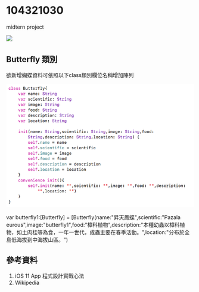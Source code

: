 # 104321030
midtern project


<img src=https://www.ncnu.edu.tw/ncnuweb/units/share/%E5%85%A8%E6%A0%A1%E5%85%B1%E7%94%A8/web_material/images/banner/banner_22.gif>


## Butterfly 類別
<p>欲新增蝴蝶資料可依照以下class類別欄位名稱增加陣列</p>
<img src="https://github.com/pink11112333/104321030/blob/master/%E8%9E%A2%E5%B9%95%E5%BF%AB%E7%85%A7%202018-06-27%20%E4%B8%8B%E5%8D%882.42.48.png" >



var butterfly1:[Butterfly] = [Butterfly(name:"昇天鳳蝶",scientific:"Pazala eurous",image:"butterfly1",food:"樟科植物",description:"本種幼蟲以樟科植物，如土肉桂等為食，一年一世代，成蟲主要在春季活動。",location:"分布於全島低海拔到中海拔山區。")


   
## 參考資料
<ol>
<li>iOS 11 App 程式設計實戰心法</li>
<li>Wikipedia</li>
</ol>
